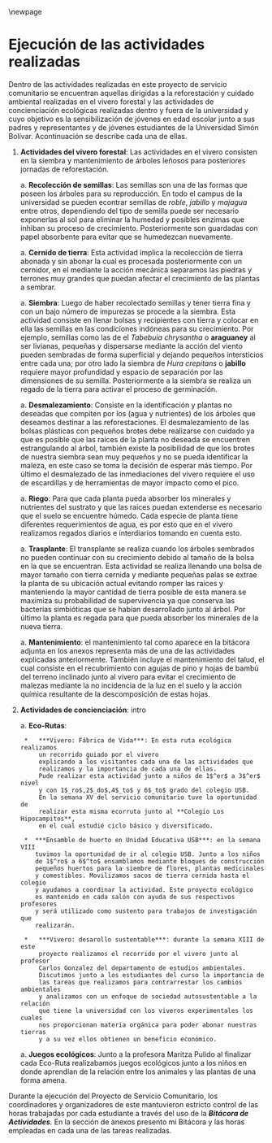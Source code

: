 \newpage

# Ejecución de las actividades realizadas

Dentro de las actividades realizadas en este proyecto de servicio comunitario
se encuentran aquellas dirigidas a la reforestación y cuidado ambiental 
realizadas en el vivero forestal y las actividades de concienciación ecológicas
realizadas dentro y fuera de la universidad y cuyo objetivo es la sensibilización
de jóvenes en edad escolar junto a sus padres y representantes y de jóvenes
estudiantes de la Universidad Simón Bolívar. Acontinuación se describe
cada una de ellas.

1. **Actividades del vivero forestal**: Las actividades en el vivero consisten
    en la siembra y mantenimiento de árboles leñosos para posteriores jornadas
    de reforestación. 

    a.  **Recolección de semillas**: Las semillas son una de las formas que
    poseen los árboles para su reproducción. En todo el campus de la universidad
    se pueden econtrar semillas de *roble*, *jabillo* y *majagua* entre otros,
    dependiendo del tipo de semilla puede ser necesario exponerlas al sol
    para eliminar la humedad y posibles enzimas que inhiban su proceso de crecimiento.
    Posteriormente son guardadas con papel absorbente para evitar que se humedezcan
    nuevamente.

    a.  **Cernido de tierra**: Esta actividad implica la recolección de tierra
    abonada y sin abonar la cual es procesada posteriormente con un cernidor,
    en el mediante la acción mecánica separamos las piedras y terrones muy
    grandes que puedan afectar el crecimiento de las plantas a sembrar. 

    a.  **Siembra**: Luego de haber recolectado semillas y tener tierra fina
    y con un bajo número de impurezas se procede a la siembra. Esta actividad
    consiste en llenar bolsas y recipientes con tierra y colocar en ella las semillas
    en las condiciones indóneas para su crecimiento. Por ejemplo, semillas como las de
    el *Tabebuia chrysantha* o **araguaney** al ser livianas, pequeñas y dispersarse mediante
    la acción del viento pueden sembradas de forma superficial y dejando pequeños intersticios
    entre cada una; por otro lado la siembra de *Hura crepitans* o **jabillo** requiere 
    mayor profundidad y espacio de separación por las dimensiones de su semilla.
    Posteriormente a la siembra se realiza un regado de la tierra para activar
    el proceso de germinación.

    a.  **Desmalezamiento**: Consiste en la identificación y plantas no deseadas
    que compiten por los (agua y nutrientes) de los árboles que deseamos destinar
    a las reforestaciones. El desmalezamiento de las bolsas plásticas con pequeños
    brotes debe realizarse con cuidado ya que es posible que las raices de la 
    planta no deseada se encuentren estrangulando al árbol, también existe la 
    posibilidad de que los brotes de nuestra siembra sean muy pequeños y no se
    pueda identificar la maleza, en este caso se toma la decisión de esperar más
    tiempo. Por último el desmalezado de las inmediaciones del vivero requiere
    el uso de escardillas y de herramientas de mayor impacto como el pico.

    a.  **Riego**: Para que cada planta pueda absorber los minerales y nutrientes
    del sustrato y que las raices puedan extenderse es necesario que el suelo
    se encuentre húmedo. Cada especie de planta tiene diferentes requerimientos
    de agua, es por esto que en el vivero realizamos regados diarios e interdiarios
    tomando en cuenta esto.

    a.  **Trasplante**:  El transplante se realiza cuando los árboles sembrados
    no pueden continuar con su crecimiento debido al tamaño de la bolsa en la que
    se encuentran. Esta actividad se realiza llenando una bolsa de mayor tamaño
    con tierra cernida y mediante pequeñas palas se extrae la planta de su ubicación
    actual evitando romper las raices y manteniendo la mayor cantidad de tierra
    posible de esta manera se maximiza su probabilidad de supervivencia ya que
    conserva las bacterias simbióticas que se habían desarrollado junto 
    al árbol. Por último la planta es regada para que pueda absorber los minerales
    de la nueva tierra.

    a. **Mantenimiento**: el mantenimiento tal como aparece en la bitácora adjunta
    en los anexos representa más de una de las actividades explicadas anteriormente.
    También incluye el mantenimiento del talud, el cual consiste en el recubrimiento
    con agujas de pino y hojas de bambú del terreno inclinado junto al vivero para
    evitar el crecimiento de malezas mediante la no incidencia de la luz en 
    el suelo y la acción química resultante de la descomposición de estas hojas.



2. **Actividades de concienciación**: intro

    a.  **Eco-Rutas**: 

        *   ***Vivero: Fábrica de Vida***: En esta ruta ecológica realizamos 
            un recorrido guiado por el vivero
            explicando a los visitantes cada una de las actividades que 
            realizamos y la importancia de cada una de ellas.
            Pude realizar esta actividad junto a niños de 1$^er$ a 3$^er$ nivel
            y con 1$_ro$,2$_do$,4$_to$ y 6$_to$ grado del colegio USB.
            En la semana XV del servicio comunitario tuve la oportunidad de
            realizar esta misma ecorruta junto al **Colegio Los Hipocampitos**,
            en el cual estudié ciclo básico y diversificado.

        *  ***Ensamble de huerto en Unidad Educativa USB***: en la semana VIII
           tuvimos la oportunidad de ir al colegio USB. Junto a los niños
           de 1$^ro$ a 6$^to$ ensamblamos mediante bloques de construcción
           pequeños huertos para la siembre de flores, plantas medicinales
           y comestibles. Movilizamos sacos de tierra cernida hasta el colegio
           y ayudamos a coordinar la actividad. Este proyecto ecológico 
           es mantenido en cada salón con ayuda de sus respectivos profesores
           y será utilizado como sustento para trabajos de investigación que
           realizarán.

        *   ***Vivero: desarollo sustentable***: durante la semana XIII de este
            proyecto realizamos el recorrido por el vivero junto al profesor 
            Carlos Gonzalez del departamento de estudios ambientales.
            Discutimos junto a los estudiantes del curso la importancia de
            las tareas que realizamos para contrarrestar los cambios ambientales
            y analizamos con un enfoque de sociedad autosustentable a la relación
            que tiene la universidad con los viveros experimentales los cuales
            nos proporcionan materia orgánica para poder abonar nuestras tierras
            y a su vez ellos obtienen un beneficio económico.


    a.  **Juegos ecológicos**: Junto a la profesora Maritza Pulido al finalizar
        cada Eco-Ruta realizabamos juegos ecológicos junto a los niños en donde
        aprendían de la relación entre los animales y las plantas de una forma
        amena.




Durante la ejecución del Proyecto de Servicio Comunitario, los coordinadores y
organizadores de este mantuvieron estricto control de las horas trabajadas por
cada estudiante a través del uso de la ***Bitácora de Actividades***. En la
sección de anexos presento mi Bitácora y las horas empleadas en cada una
de las tareas realizadas.
